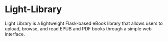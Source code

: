 # Light-Library
Light Library is a lightweight Flask-based eBook library that allows users to upload, browse, and read EPUB and PDF books through a simple web interface.
